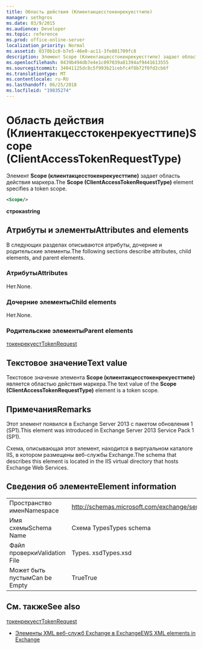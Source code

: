 ```yaml
---
title: Область действия (Клиентакцесстокенрекуесттипе)
manager: sethgros
ms.date: 03/9/2015
ms.audience: Developer
ms.topic: reference
ms.prod: office-online-server
localization_priority: Normal
ms.assetid: 0370b1c0-b7e5-46e0-ac11-3fe801709fc8
description: Элемент Scope (Клиентакцесстокенрекуесттипе) задает область действия маркера.
ms.openlocfilehash: 0439b494db7e4e1c097039a81394af9441613555
ms.sourcegitcommit: 34041125dc8c5f993b21cebfc4f8b72f0fd2cb6f
ms.translationtype: MT
ms.contentlocale: ru-RU
ms.lasthandoff: 06/25/2018
ms.locfileid: "19835274"
---
```

# <a name="scope-clientaccesstokenrequesttype"></a><span data-ttu-id="3787a-103">Область действия (Клиентакцесстокенрекуесттипе)</span><span class="sxs-lookup"><span data-stu-id="3787a-103">Scope (ClientAccessTokenRequestType)</span></span>

<span data-ttu-id="3787a-104">Элемент **Scope (клиентакцесстокенрекуесттипе)** задает область действия маркера.</span><span class="sxs-lookup"><span data-stu-id="3787a-104">The **Scope (ClientAccessTokenRequestType)** element specifies a token scope.</span></span> 
  
```XML
<Scope/>
```

 <span data-ttu-id="3787a-105">**строка**</span><span class="sxs-lookup"><span data-stu-id="3787a-105">**string**</span></span>
## <a name="attributes-and-elements"></a><span data-ttu-id="3787a-106">Атрибуты и элементы</span><span class="sxs-lookup"><span data-stu-id="3787a-106">Attributes and elements</span></span>

<span data-ttu-id="3787a-107">В следующих разделах описываются атрибуты, дочерние и родительские элементы.</span><span class="sxs-lookup"><span data-stu-id="3787a-107">The following sections describe attributes, child elements, and parent elements.</span></span>
  
### <a name="attributes"></a><span data-ttu-id="3787a-108">Атрибуты</span><span class="sxs-lookup"><span data-stu-id="3787a-108">Attributes</span></span>

<span data-ttu-id="3787a-109">Нет.</span><span class="sxs-lookup"><span data-stu-id="3787a-109">None.</span></span>
  
### <a name="child-elements"></a><span data-ttu-id="3787a-110">Дочерние элементы</span><span class="sxs-lookup"><span data-stu-id="3787a-110">Child elements</span></span>

<span data-ttu-id="3787a-111">Нет.</span><span class="sxs-lookup"><span data-stu-id="3787a-111">None.</span></span>
  
### <a name="parent-elements"></a><span data-ttu-id="3787a-112">Родительские элементы</span><span class="sxs-lookup"><span data-stu-id="3787a-112">Parent elements</span></span>

[<span data-ttu-id="3787a-113">токенрекуест</span><span class="sxs-lookup"><span data-stu-id="3787a-113">TokenRequest</span></span>](tokenrequest.md)
  
## <a name="text-value"></a><span data-ttu-id="3787a-114">Текстовое значение</span><span class="sxs-lookup"><span data-stu-id="3787a-114">Text value</span></span>

<span data-ttu-id="3787a-115">Текстовое значение элемента **Scope (клиентакцесстокенрекуесттипе)** является областью действия маркера.</span><span class="sxs-lookup"><span data-stu-id="3787a-115">The text value of the **Scope (ClientAccessTokenRequestType)** element is a token scope.</span></span> 
  
## <a name="remarks"></a><span data-ttu-id="3787a-116">Примечания</span><span class="sxs-lookup"><span data-stu-id="3787a-116">Remarks</span></span>

<span data-ttu-id="3787a-117">Этот элемент появился в Exchange Server 2013 с пакетом обновления 1 (SP1).</span><span class="sxs-lookup"><span data-stu-id="3787a-117">This element was introduced in Exchange Server 2013 Service Pack 1 (SP1).</span></span>
  
<span data-ttu-id="3787a-118">Схема, описывающая этот элемент, находится в виртуальном каталоге IIS, в котором размещены веб-службы Exchange.</span><span class="sxs-lookup"><span data-stu-id="3787a-118">The schema that describes this element is located in the IIS virtual directory that hosts Exchange Web Services.</span></span>
  
## <a name="element-information"></a><span data-ttu-id="3787a-119">Сведения об элементе</span><span class="sxs-lookup"><span data-stu-id="3787a-119">Element information</span></span>

|||
|:-----|:-----|
|<span data-ttu-id="3787a-120">Пространство имен</span><span class="sxs-lookup"><span data-stu-id="3787a-120">Namespace</span></span>  <br/> |http://schemas.microsoft.com/exchange/services/2006/types  <br/> |
|<span data-ttu-id="3787a-121">Имя схемы</span><span class="sxs-lookup"><span data-stu-id="3787a-121">Schema Name</span></span>  <br/> |<span data-ttu-id="3787a-122">Схема Types</span><span class="sxs-lookup"><span data-stu-id="3787a-122">Types schema</span></span>  <br/> |
|<span data-ttu-id="3787a-123">Файл проверки</span><span class="sxs-lookup"><span data-stu-id="3787a-123">Validation File</span></span>  <br/> |<span data-ttu-id="3787a-124">Types. xsd</span><span class="sxs-lookup"><span data-stu-id="3787a-124">Types.xsd</span></span>  <br/> |
|<span data-ttu-id="3787a-125">Может быть пустым</span><span class="sxs-lookup"><span data-stu-id="3787a-125">Can be Empty</span></span>  <br/> |<span data-ttu-id="3787a-126">True</span><span class="sxs-lookup"><span data-stu-id="3787a-126">True</span></span>  <br/> |
   
## <a name="see-also"></a><span data-ttu-id="3787a-127">См. также</span><span class="sxs-lookup"><span data-stu-id="3787a-127">See also</span></span>



[<span data-ttu-id="3787a-128">токенрекуест</span><span class="sxs-lookup"><span data-stu-id="3787a-128">TokenRequest</span></span>](tokenrequest.md)


- [<span data-ttu-id="3787a-129">Элементы XML веб-служб Exchange в Exchange</span><span class="sxs-lookup"><span data-stu-id="3787a-129">EWS XML elements in Exchange</span></span>](ews-xml-elements-in-exchange.md)

